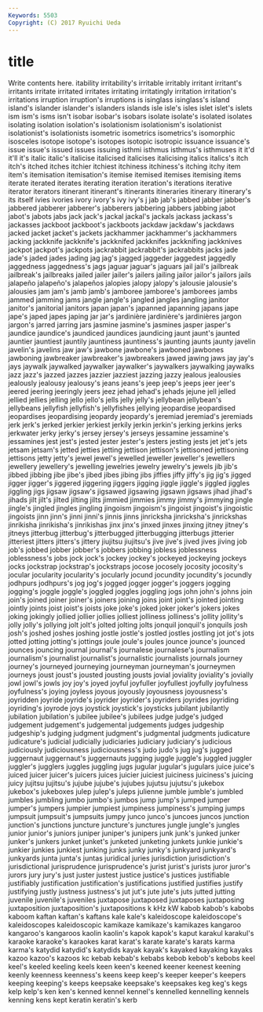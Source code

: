 ```yaml
---
Keywords: 5503 
Copyright: (C) 2017 Ryuichi Ueda
---
```


# title

Write contents here.
itability irritability's irritable irritably irritant irritant's irritants irritate
irritated irritates irritating irritatingly irritation irritation's irritations irruption irruption's irruptions
is isinglass isinglass's island island's islander islander's islanders islands isle
isle's isles islet islet's islets ism ism's isms isn't isobar
isobar's isobars isolate isolate's isolated isolates isolating isolation isolation's isolationism
isolationism's isolationist isolationist's isolationists isometric isometrics isometrics's isomorphic isosceles isotope
isotope's isotopes isotopic isotropic issuance issuance's issue issue's issued issues
issuing isthmi isthmus isthmus's isthmuses it it'd it'll it's italic
italic's italicise italicised italicises italicising italics italics's itch itch's itched
itches itchier itchiest itchiness itchiness's itching itchy item item's itemisation
itemisation's itemise itemised itemises itemising items iterate iterated iterates iterating
iteration iteration's iterations iterative iterator iterators itinerant itinerant's itinerants itineraries
itinerary itinerary's its itself ivies ivories ivory ivory's ivy ivy's
j jab jab's jabbed jabber jabber's jabbered jabberer jabberer's jabberers
jabbering jabbers jabbing jabot jabot's jabots jabs jack jack's jackal
jackal's jackals jackass jackass's jackasses jackboot jackboot's jackboots jackdaw jackdaw's
jackdaws jacked jacket jacket's jackets jackhammer jackhammer's jackhammers jacking jackknife
jackknife's jackknifed jackknifes jackknifing jackknives jackpot jackpot's jackpots jackrabbit jackrabbit's
jackrabbits jacks jade jade's jaded jades jading jag jag's jagged
jaggeder jaggedest jaggedly jaggedness jaggedness's jags jaguar jaguar's jaguars jail
jail's jailbreak jailbreak's jailbreaks jailed jailer jailer's jailers jailing jailor
jailor's jailors jails jalapeño jalapeño's jalapeños jalopies jalopy jalopy's jalousie
jalousie's jalousies jam jam's jamb jamb's jamboree jamboree's jamborees jambs
jammed jamming jams jangle jangle's jangled jangles jangling janitor janitor's
janitorial janitors japan japan's japanned japanning japans jape jape's japed
japes japing jar jar's jardinière jardinière's jardinières jargon jargon's jarred
jarring jars jasmine jasmine's jasmines jasper jasper's jaundice jaundice's jaundiced
jaundices jaundicing jaunt jaunt's jaunted jauntier jauntiest jauntily jauntiness jauntiness's
jaunting jaunts jaunty javelin javelin's javelins jaw jaw's jawbone jawbone's
jawboned jawbones jawboning jawbreaker jawbreaker's jawbreakers jawed jawing jaws jay
jay's jays jaywalk jaywalked jaywalker jaywalker's jaywalkers jaywalking jaywalks jazz
jazz's jazzed jazzes jazzier jazziest jazzing jazzy jealous jealousies jealously
jealousy jealousy's jeans jeans's jeep jeep's jeeps jeer jeer's jeered
jeering jeeringly jeers jeez jehad jehad's jehads jejune jell jelled
jellied jellies jelling jello jello's jells jelly jelly's jellybean jellybean's
jellybeans jellyfish jellyfish's jellyfishes jellying jeopardise jeopardised jeopardises jeopardising jeopardy
jeopardy's jeremiad jeremiad's jeremiads jerk jerk's jerked jerkier jerkiest jerkily
jerkin jerkin's jerking jerkins jerks jerkwater jerky jerky's jersey jersey's
jerseys jessamine jessamine's jessamines jest jest's jested jester jester's jesters
jesting jests jet jet's jets jetsam jetsam's jetted jetties jetting
jettison jettison's jettisoned jettisoning jettisons jetty jetty's jewel jewel's jewelled
jeweller jeweller's jewellers jewellery jewellery's jewelling jewelries jewelry jewelry's jewels
jib jib's jibbed jibbing jibe jibe's jibed jibes jibing jibs
jiffies jiffy jiffy's jig jig's jigged jigger jigger's jiggered jiggering
jiggers jigging jiggle jiggle's jiggled jiggles jiggling jigs jigsaw jigsaw's
jigsawed jigsawing jigsawn jigsaws jihad jihad's jihads jilt jilt's jilted
jilting jilts jimmied jimmies jimmy jimmy's jimmying jingle jingle's jingled
jingles jingling jingoism jingoism's jingoist jingoist's jingoistic jingoists jinn jinn's
jinni jinni's jinnis jinns jinricksha jinricksha's jinrickshas jinrikisha jinrikisha's jinrikishas
jinx jinx's jinxed jinxes jinxing jitney jitney's jitneys jitterbug jitterbug's
jitterbugged jitterbugging jitterbugs jitterier jitteriest jitters jitters's jittery jiujitsu jiujitsu's
jive jive's jived jives jiving job job's jobbed jobber jobber's
jobbers jobbing jobless joblessness joblessness's jobs jock jock's jockey jockey's
jockeyed jockeying jockeys jocks jockstrap jockstrap's jockstraps jocose jocosely jocosity
jocosity's jocular jocularity jocularity's jocularly jocund jocundity jocundity's jocundly jodhpurs
jodhpurs's jog jog's jogged jogger jogger's joggers jogging jogging's joggle
joggle's joggled joggles joggling jogs john john's johns join join's
joined joiner joiner's joiners joining joins joint joint's jointed jointing
jointly joints joist joist's joists joke joke's joked joker joker's
jokers jokes joking jokingly jollied jollier jollies jolliest jolliness jolliness's
jollity jollity's jolly jolly's jollying jolt jolt's jolted jolting jolts
jonquil jonquil's jonquils josh josh's joshed joshes joshing jostle jostle's
jostled jostles jostling jot jot's jots jotted jotting jotting's jottings
joule joule's joules jounce jounce's jounced jounces jouncing journal journal's
journalese journalese's journalism journalism's journalist journalist's journalistic journalists journals journey
journey's journeyed journeying journeyman journeyman's journeymen journeys joust joust's jousted
jousting jousts jovial joviality joviality's jovially jowl jowl's jowls joy
joy's joyed joyful joyfuller joyfullest joyfully joyfulness joyfulness's joying joyless
joyous joyously joyousness joyousness's joyridden joyride joyride's joyrider joyrider's joyriders
joyrides joyriding joyriding's joyrode joys joystick joystick's joysticks jubilant jubilantly
jubilation jubilation's jubilee jubilee's jubilees judge judge's judged judgement judgement's
judgemental judgements judges judgeship judgeship's judging judgment judgment's judgmental judgments
judicature judicature's judicial judicially judiciaries judiciary judiciary's judicious judiciously judiciousness
judiciousness's judo judo's jug jug's jugged juggernaut juggernaut's juggernauts jugging
juggle juggle's juggled juggler juggler's jugglers juggles juggling jugs jugular
jugular's jugulars juice juice's juiced juicer juicer's juicers juices juicier
juiciest juiciness juiciness's juicing juicy jujitsu jujitsu's jujube jujube's jujubes
jujutsu jujutsu's jukebox jukebox's jukeboxes julep julep's juleps julienne jumble
jumble's jumbled jumbles jumbling jumbo jumbo's jumbos jump jump's jumped
jumper jumper's jumpers jumpier jumpiest jumpiness jumpiness's jumping jumps jumpsuit
jumpsuit's jumpsuits jumpy junco junco's juncoes juncos junction junction's junctions
juncture juncture's junctures jungle jungle's jungles junior junior's juniors juniper
juniper's junipers junk junk's junked junker junker's junkers junket junket's
junketed junketing junkets junkie junkie's junkier junkies junkiest junking junks
junky junky's junkyard junkyard's junkyards junta junta's juntas juridical juries
jurisdiction jurisdiction's jurisdictional jurisprudence jurisprudence's jurist jurist's jurists juror juror's
jurors jury jury's just juster justest justice justice's justices justifiable
justifiably justification justification's justifications justified justifies justify justifying justly justness
justness's jut jut's jute jute's juts jutted jutting juvenile juvenile's
juveniles juxtapose juxtaposed juxtaposes juxtaposing juxtaposition juxtaposition's juxtapositions k kHz
kW kabob kabob's kabobs kaboom kaftan kaftan's kaftans kale kale's
kaleidoscope kaleidoscope's kaleidoscopes kaleidoscopic kamikaze kamikaze's kamikazes kangaroo kangaroo's kangaroos
kaolin kaolin's kapok kapok's kaput karakul karakul's karaoke karaoke's karaokes
karat karat's karate karate's karats karma karma's katydid katydid's katydids
kayak kayak's kayaked kayaking kayaks kazoo kazoo's kazoos kc kebab
kebab's kebabs kebob kebob's kebobs keel keel's keeled keeling keels
keen keen's keened keener keenest keening keenly keenness keenness's keens
keep keep's keeper keeper's keepers keeping keeping's keeps keepsake keepsake's
keepsakes keg keg's kegs kelp kelp's ken ken's kenned kennel
kennel's kennelled kennelling kennels kenning kens kept keratin keratin's kerb
